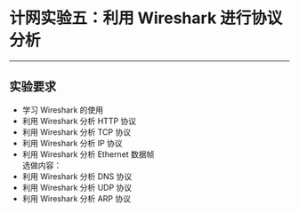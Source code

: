 # 计网实验五：利用 Wireshark 进行协议分析
---
## 实验要求
* 学习 Wireshark 的使用  
* 利用 Wireshark 分析 HTTP 协议  
* 利用 Wireshark 分析 TCP 协议  
* 利用 Wireshark 分析 IP 协议  
* 利用 Wireshark 分析 Ethernet 数据帧  
选做内容：  
* 利用 Wireshark 分析 DNS 协议  
* 利用 Wireshark 分析 UDP 协议  
* 利用 Wireshark 分析 ARP 协议  